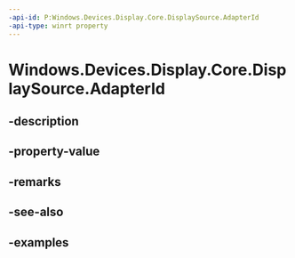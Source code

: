 ```yaml
---
-api-id: P:Windows.Devices.Display.Core.DisplaySource.AdapterId
-api-type: winrt property
---
```


<!-- Property syntax.
public DisplayAdapterId AdapterId { get; }
-->

# Windows.Devices.Display.Core.DisplaySource.AdapterId

## -description

## -property-value

## -remarks

## -see-also

## -examples

